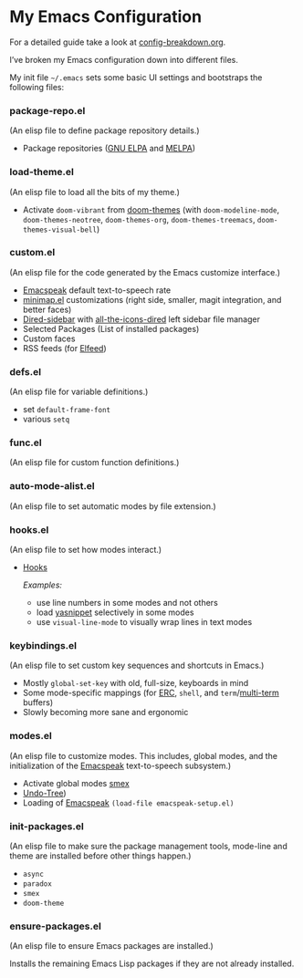 # My Emacs Configuration
For a detailed guide take a look at [config-breakdown.org](https://github.com/leavesofgrass/elisp/blob/master/config-breakdown.org).

I’ve broken my Emacs configuration down into different files.

My init file `~/.emacs` sets some basic UI settings and bootstraps the following files:

### package-repo.el
(An elisp file to define package repository details.)

* Package repositories ([GNU ELPA](https://elpa.gnu.org/) and [MELPA](https://melpa.org/))

### load-theme.el
(An elisp file to load all the bits of my theme.)

* Activate `doom-vibrant` from [doom-themes](https://github.com/hlissner/emacs-doom-themes) (with `doom-modeline-mode`, `doom-themes-neotree`,
`doom-themes-org`, `doom-themes-treemacs`, `doom-themes-visual-bell`)

### custom.el
(An elisp file for the code generated by the Emacs customize interface.)

* [Emacspeak](https://github.com/tvraman/emacspeak) default text-to-speech rate
* [minimap.el](https://github.com/dengste/minimap) customizations (right side, smaller, magit integration, and better faces)
* [Dired-sidebar](https://github.com/jojojames/dired-sidebar) with [all-the-icons-dired](https://github.com/jtbm37/all-the-icons-dired) left sidebar file manager
* Selected Packages (List of installed packages)
* Custom faces
* RSS feeds (for [Elfeed](https://github.com/skeeto/elfeed))

### defs.el
(An elisp file for variable definitions.)

* set `default-frame-font`
* various `setq`

### func.el
(An elisp file for custom function definitions.)

### auto-mode-alist.el
(An elisp file to set automatic modes by file extension.)

### hooks.el
(An elisp file to set how modes interact.)

* [Hooks](https://www.gnu.org/software/emacs/manual/html_node/elisp/Hooks.html) 

	*Examples:*
  - use line numbers in some modes and not others
  - load [yasnippet](https://github.com/joaotavora/yasnippet) selectively in some modes
  - use `visual-line-mode` to visually wrap lines in text modes

### keybindings.el
(An elisp file to set custom key sequences and shortcuts in Emacs.)

* Mostly `global-set-key` with old, full-size, keyboards in mind
* Some mode-specific mappings (for [ERC](https://www.gnu.org/software/emacs/manual/html_mono/erc.html), `shell`,  and `term`/[multi-term](https://github.com/milkypostman/multi-term) buffers)
* Slowly becoming more sane and ergonomic

### modes.el
(An elisp file to customize modes. This includes, global modes, and the initialization of the [Emacspeak](https://github.com/tvraman/emacspeak) text-to-speech subsystem.) 

* Activate global modes [smex](https://github.com/nonsequitur/smex)
* [Undo-Tree](https://elpa.gnu.org/packages/undo-tree.html))
* Loading of [Emacspeak](https://github.com/tvraman/emacspeak) `(load-file emacspeak-setup.el)`

### init-packages.el
(An elisp file to make sure the package management tools, mode-line and theme are installed before other things happen.)

* `async`
* `paradox`
* `smex`
* `doom-theme`

### ensure-packages.el
(An elisp file to ensure Emacs packages are installed.)

Installs the remaining Emacs Lisp packages if they are not already installed.
